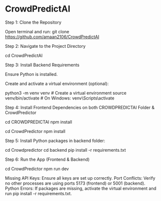 # CrowdPredictAI

Step 1: Clone the Repository

Open terminal and run:
git clone https://github.com/amaan2106/CrowdPredictAI

Step 2: Navigate to the Project Directory

cd CrowdPredictAI

Step 3: Install Backend Requirements

Ensure Python is installed.

Create and activate a virtual environment (optional):

python3 -m venv venv # Create a virtual environment
source venv/bin/activate # On Windows: venv\Scripts\activate

Step 4: Install Frontend Dependencies on both CROWDPREDICTAI Folder & CrowdPredictor

cd CROWDPREDICTAI
npm install

cd CrowdPredictor
npm install

Step 5: Install Python packages in backend folder:

cd Crowdpredictor
cd backend
pip install -r requirements.txt

Step 6: Run the App (Frontend & Backend)

cd CrowdPredictor
npm run dev


Missing API Keys: Ensure all keys are set up correctly.
Port Conflicts: Verify no other processes are using ports 5173 (frontend) or 5001 (backend).
Python Errors: If packages are missing, activate the virtual environment and run pip install -r requirements.txt.
